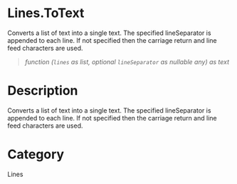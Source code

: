 ﻿# Lines.ToText
Converts a list of text into a single text.  The specified lineSeparator is appended to each line.  If not specified then the carriage return and line feed characters are used.
> _function (<code>lines</code> as list, optional <code>lineSeparator</code> as nullable any) as text_
# Description 
Converts a list of text into a single text.  The specified lineSeparator is appended to each line.  If not specified then the carriage return and line feed characters are used.
# Category 
Lines
